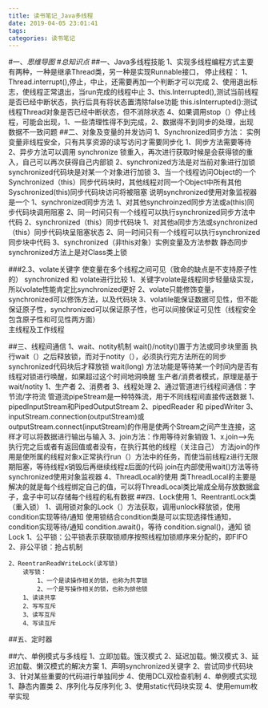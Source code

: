 ```yaml
---
title: 读书笔记_Java多线程
date: 2019-04-05 23:01:41
tags:
categories: 读书笔记
---
```

#一、*思维导图*
#*总知识点*
##一、Java多线程技能
	1、实现多线程编程方式主要有两种，一种是继承Thread类，另一种是实现Runnable接口，
	停止线程：
		1、Thread.interrupt(),停止，中止，还需要再加一个判断才可以完成
		2、使用退出标志，使线程正常退出，当run完成的线程中止
		3、this.Interrupted(),测试当前线程是否已经中断状态，执行后具有将状态置清除false功能
		   this.isInterrupted():测试线程Thread对象是否已经中断状态，但不消除状态
		4、如果调用stop（）停止线程，可能会出现，1、一些清理性得不到完成，2、数据得不到同步的处理，出现数据不一致问题
##二、对象及变量的并发访问
	1、Synchronized同步方法：
		实例变量非线程安全，只有共享资源的读写访问才需要同步化
		1、同步方法需要等待
		2、异步方法可以调用
	synchronize 锁重入，再次进行获取时候是会获得锁的重入，自己可以再次获得自己内部锁
	2、synchronized方法是对当前对象进行加锁
		synchronized代码块是对某一个对象进行加锁
	3、当一个线程访问Object的一个Synchronized（this）同步代码块时，其他线程对同一个Object中所有其他Syschronized(this)同步代码块访问将被阻塞
		说明synchronized使用对象监视器是一个
		1、synchronized同步方法
			1、对其他synchroinzed同步方法或a(this)同步代码块调用阻塞
			2、同一时间只有一个线程可以执行synchronized同步方法中代码
		2、synchronized（this）同步代码块
			1、对其他a同步方法或synchronized（this）同步代码块呈阻塞状态
			2、同一时间只有一个线程可以执行synchronized同步块中代码
		3、synchronized（非this对象）实例变量及方法参数
			静态同步synchronized方法上是对Class类上锁

###2.3、volate关键字
	使变量在多个线程之间可见（致命的缺点是不支持原子性的）
	synchronized 和 volate进行比较
	1、关键字volate是线程同步轻量级实现，所以volate性能肯定比synchronized更好
	2、volate只能修饰变量，synchronized可以修饰方法，以及代码块
	3、volatile能保证数据可见性，但不能保证原子性，synchronized可以保证原子性，也可以间接保证可见性（线程安全包含原子性和可见性两方面）	
		主线程及工作线程
		
##三、线程间通信
	1、wait、notity机制
		wait()/notity()置于方法或同步块里面
		执行wait（）之后释放锁，而对于notity（），必须执行完方法所在的同步synchronized代码块后才释放锁
		wait(long) 方法功能是等待某一个时间内是否有线程对锁进行唤醒，如果超过这个时间地洞唤醒
		生产者/消费者模式，原理是基于wait/notity
		1、生产者
		2、消费者
		3、线程处理
	2、通过管道进行线程间通信：字节流/字符流
		管道流pipeStream是一种特殊流，用于不同线程间直接传送数据
		1、pipedInputStream和PipedOutputStream
		2、pipedReader 和 pipedWriter
		3、inputStream.connection(outputStream)或outputStream.connect(inputStream)的作用是使两个Stream之间产生连接，这样才可以将数据进行输出与输入
	3、join方法：作用等待对象销毁
		1、x.join-->先执行完之后或者有返回值或者没有，在执行其他的线程（关注自己）
			方法join的作用是使所属的线程对象x正常执行run（）方法中的任务，而使当前线程z进行无限期阻塞，等待线程x销毁后再继续线程z后面的代码
			join在内部使用wait()方法等待
			synchronized使用对象监视器
	4、ThreadLocal的使用
		类ThreadLocal的主要是解决的就是每个线程绑定自己的值，可以将ThreadLocal类比喻成全局存放数据盒子，盒子中可以存储每个线程的私有数据
##四、Lock使用
	1、ReentrantLock类（重入锁）
		1、调用锁对象的Lock（）方法获取，调用unlock释放锁，使用condition实现等待/通知
			使用锁结合condition类是可以实现选择性通知，condition实现等待/通知
			condition.await()，等待
			condition.signal()，通知
		锁Lock
			1、公平锁：公平锁表示获取锁顺序按照线程加锁顺序来分配的，即FIFO
			2、非公平锁：抢占机制
		
	2、ReentranReadWriteLock(读写锁)
		读写锁：
			1、一个是读操作相关的锁，也称为共享锁
			2、一个是写操作相关的锁，也称为排他锁
		1、读读共享
		2、写写互斥
		3、读写互斥
		4、写读互斥		
##五、定时器

##六、单例模式与多线程
	1、立即加载。饿汉模式
	2、延迟加载。懒汉模式
	3、延迟加载、懒汉模式的解决方案
		1、声明synchronized关键字
		2、尝试同步代码块
		3、针对某些重要的代码进行单独同步
		4、使用DCL双检查机制
	4、单例模式实现
		1、静态内置类
		2、序列化与反序列化
		3、使用static代码块实现
		4、使用emum枚举实现
		